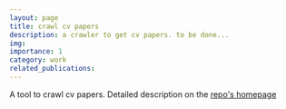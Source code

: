 ```yaml
---
layout: page
title: crawl cv papers
description: a crawler to get cv papers. to be done...
img: 
importance: 1
category: work
related_publications: 
---
```


A tool to crawl cv papers. Detailed description on the [repo's homepage](https://github.com/yuzhi535/crawler-cv-paper)

